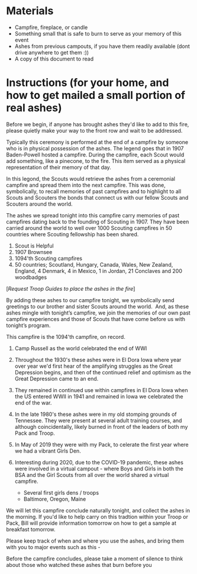 ﻿# Materials
* Campfire, fireplace, or candle
* Something small that is safe to burn to serve as your memory of this event
* Ashes from previous campouts, if you have them readily available (dont drive anywhere to get them :))
* A copy of this document to read


# Instructions (for your home, and how to get mailed a small portion of real ashes)

Before we begin, if anyone has brought ashes they'd like to add to this fire,  please quietly make your way to the front row and wait to be addressed.

Typically this ceremony is performed at the end of a campfire by someone who is in physical possession of the ashes.  The legend goes that in 1907 Baden-Powell hosted a campfire.  During the campfire, each Scout would add something, like a pinecone, to the fire.  This item served as a physical representation of their memory of that day.

In this legond, the Scouts would retrieve the ashes from a ceremonial campfire and spread them into the next campfire. This was done, symbolically, to recall memories of past campfires and to highlight to all Scouts and Scouters the bonds that connect us with our fellow Scouts and Scouters around the world.

The ashes we spread tonight into this campfire carry memories of past campfires dating back to the founding of Scouting in 1907.  They have been carried around the world to well over 1000 Scouting campfires in 50 countries where Scouting fellowship has been shared.

1. Scout is Helpful
2. 1907 Brownsee
3. 1094'th Scouting campfires
4. 50 countries; Scoutland, Hungary, Canada, Wales, New Zealand, England, 4 Denmark, 4 in Mexico, 1 in Jordan, 21 Conclaves and 200 woodbadges


[*Request Troop Guides to place the ashes in the fire*]


By adding these ashes to our campfire tonight, we symbolically send greetings to our brother and sister Scouts around the world.  And, as these ashes mingle with tonight’s campfire, we join the memories of our own past campfire experiences and those of Scouts that have come before us with tonight’s program. 

This campfire is the 1094'th campfire, on record.  


1. Camp Russell as the world celebrated the end of WWI
2. Throughout the 1930's these ashes were in El Dora Iowa where year over year we'd first hear of the amplifying struggles as the Great Depression begins,  and then of the continued relief and optimism as the Great Depression came to an end.  
3. They remained in continued use within campfires in El Dora Iowa when the US entered WWII in 1941 and remained in Iowa we celebrated the end of the war.  

4. In the late 1980's these ashes were in my old stomping grounds of Tennessee. They were present at several adult training courses, and although coincidentally, likely burned in front of the leaders of both my Pack and Troop. 

5. In May of 2019 they were with my Pack, to celerate the first year where we had a vibrant Girls Den.

6. Interesting during 2020, due to the COVID-19 pandemic, these ashes were involved in a virtual campout - where Boys and Girls in both the BSA and the Girl Scouts from all over the world shared a virtual campfire.
	* Several first girls dens / troops
	* Baltimore, Oregon, Maine
	

We will let this campfire conclude naturally tonight, and collect the ashes in the morning.  If you'd like to help carry on this tradtion within your Troop or Pack, Bill will provide information tomorrow on how to get a sample at breakfast tomorrow.

Please keep track of when and where you use the ashes, and bring them with you to major events such as this - 

Before the campfire concludes,  please take a moment of silence to think about those who watched these ashes that burn before you